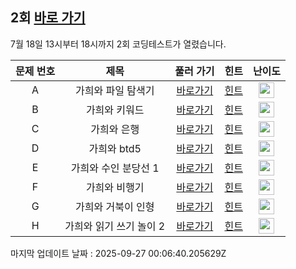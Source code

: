 ## 2회 [바로 가기](https://www.acmicpc.net/contest/view/658)
7월 18일 13시부터 18시까지 2회 코딩테스트가 열렸습니다.

|문제 번호|제목|풀러 가기|힌트|난이도|
|:------:|:-------------:|:-----:|:-----:|:-----:|
|A|가희와 파일 탐색기|[바로가기](https://www.acmicpc.net/problem/22232)|[힌트](https://github.com/cdog-gh/gh_coding_test/tree/main/2/1)| <img height="25px" width="25px" src="https://static.solved.ac/tier_small/8.svg"></img> |
|B|가희와 키워드|[바로가기](https://www.acmicpc.net/problem/22233)|[힌트](https://github.com/cdog-gh/gh_coding_test/tree/main/2/2)| <img height="25px" width="25px" src="https://static.solved.ac/tier_small/8.svg"></img> |
|C|가희와 은행|[바로가기](https://www.acmicpc.net/problem/22234)|[힌트](https://github.com/cdog-gh/gh_coding_test/tree/main/2/3)| <img height="25px" width="25px" src="https://static.solved.ac/tier_small/11.svg"></img> |
|D|가희와 btd5|[바로가기](https://www.acmicpc.net/problem/22238)|[힌트](https://github.com/cdog-gh/gh_coding_test/tree/main/2/4)| <img height="25px" width="25px" src="https://static.solved.ac/tier_small/12.svg"></img> |
|E|가희와 수인 분당선 1|[바로가기](https://www.acmicpc.net/problem/22235)|[힌트](https://github.com/cdog-gh/gh_coding_test/tree/main/2/5)| <img height="25px" width="25px" src="https://static.solved.ac/tier_small/14.svg"></img> |
|F|가희와 비행기|[바로가기](https://www.acmicpc.net/problem/22236)|[힌트](https://github.com/cdog-gh/gh_coding_test/tree/main/2/6)| <img height="25px" width="25px" src="https://static.solved.ac/tier_small/12.svg"></img> |
|G|가희와 거북이 인형|[바로가기](https://www.acmicpc.net/problem/22237)|[힌트](https://github.com/cdog-gh/gh_coding_test/tree/main/2/7)| <img height="25px" width="25px" src="https://static.solved.ac/tier_small/16.svg"></img> |
|H|가희와 읽기 쓰기 놀이 2|[바로가기](https://www.acmicpc.net/problem/22239)|[힌트](https://github.com/cdog-gh/gh_coding_test/tree/main/2/8)| <img height="25px" width="25px" src="https://static.solved.ac/tier_small/15.svg"></img> |

마지막 업데이트 날짜 : 2025-09-27 00:06:40.205629Z